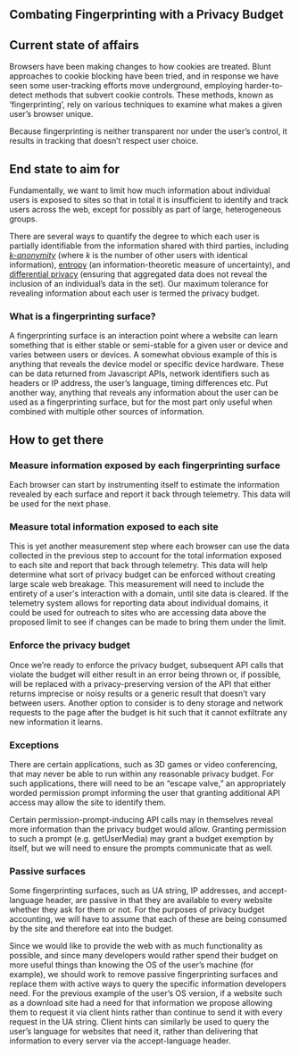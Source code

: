 

## Combating Fingerprinting with a Privacy Budget

## Current state of affairs

Browsers have been making changes to how cookies are treated. Blunt approaches to cookie blocking have been tried, and in response we have seen some user-tracking efforts move underground, employing harder-to-detect methods that subvert cookie controls. These methods, known as ‘fingerprinting’, rely on various techniques to examine what makes a given user’s browser unique.

Because fingerprinting is neither transparent nor under the user’s control, it results in tracking that doesn’t respect user choice.

## End state to aim for

Fundamentally, we want to limit how much information about individual users is exposed to sites so that in total it is insufficient to identify and track users across the web, except for possibly as part of large, heterogeneous groups. 

There are several ways to quantify the degree to which each user is partially identifiable from the information shared with third parties, including _[k-anonymity](https://en.wikipedia.org/wiki/K-anonymity)_ (where _k_ is the number of other users with identical information), [entropy](https://en.wikipedia.org/wiki/Entropy_(information_theory)) (an information-theoretic measure of uncertainty), and [differential privacy](https://en.wikipedia.org/wiki/Differential_privacy) (ensuring that aggregated data does not reveal the inclusion of an individual’s data in the set). Our maximum tolerance for revealing information about each user is termed the privacy budget.


### What is a fingerprinting surface?

A fingerprinting surface is an interaction point where a website can learn something that is either stable or semi-stable for a given user or device and varies between users or devices. A somewhat obvious example of this is anything that reveals the device model or specific device hardware. These can be data returned from Javascript APIs, network identifiers such as headers or IP address, the user’s language, timing differences etc. Put another way, anything that reveals any information about the user can be used as a fingerprinting surface, but for the most part only useful when combined with multiple other sources of information.


## How to get there


### Measure information exposed by each fingerprinting surface

Each browser can start by instrumenting itself to estimate the information revealed by each surface and report it back through telemetry. This data will be used for the next phase.


### Measure total information exposed to each site

This is yet another measurement step where each browser can use the data collected in the previous step to account for the total information exposed to each site and report that back through telemetry. This data will help determine what sort of privacy budget can be enforced without creating large scale web breakage. This measurement will need to include the entirety of a user's interaction with a domain, until site data is cleared. If the telemetry system allows for reporting data about individual domains, it could be used for outreach to sites who are accessing data above the proposed limit to see if changes can be made to bring them under the limit.


### Enforce the privacy budget

Once we’re ready to enforce the privacy budget, subsequent API calls that violate the budget will either result in an error being thrown or, if possible, will be replaced with a privacy-preserving version of the API that either returns imprecise or noisy results or a generic result that doesn’t vary between users. Another option to consider is to deny storage and network requests to the page after the budget is hit such that it cannot exfiltrate any new information it learns.


### Exceptions

There are certain applications, such as 3D games or video conferencing, that may never be able to run within any reasonable privacy budget. For such applications, there will need to be an “escape valve,” an appropriately worded permission prompt informing the user that granting additional API access may allow the site to identify them. 

Certain permission-prompt-inducing API calls may in themselves reveal more information than the privacy budget would allow. Granting permission to such a prompt (e.g. getUserMedia) may grant a budget exemption by itself, but we will need to ensure the prompts communicate that as well.


### Passive surfaces

Some fingerprinting surfaces, such as UA string, IP addresses, and accept-language header, are passive in that they are available to every website whether they ask for them or not. For the purposes of privacy budget accounting, we will have to assume that each of these are being consumed by the site and therefore eat into the budget. 

Since we would like to provide the web with as much functionality as possible, and since many developers would rather spend their budget on more useful things than knowing the OS of the user’s machine (for example), we should work to remove passive fingerprinting surfaces and replace them with active ways to query the specific information developers need. For the previous example of the user’s OS version, if a website such as a download site had a need for that information we propose allowing them to request it via client hints rather than continue to send it with every request in the UA string. Client hints can similarly be used to query the user’s language for websites that need it, rather than delivering that information to every server via the accept-language header.
